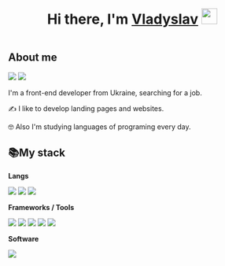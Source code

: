 <h1 align="center">Hi there, I'm <a href="https://t.me/bober112" target="_blank">Vladyslav</a> 
<img src="https://github.com/blackcater/blackcater/raw/main/images/Hi.gif" height="32"/></h1>
<img align="center src="https://github-readme-stats.vercel.app/api/top-langs/?username=bober227&layout=compact"/>

<h2>About me</h2>
<a href="https://t.me/bober112"><img src="https://img.shields.io/badge/Telegram-2CA5E0?style=for-the-badge&logo=telegram&logoColor=white"></a>
<a href="https://www.instagram.com/bober486/"><img src="https://img.shields.io/badge/Instagram-%23E4405F.svg?style=for-the-badge&logo=Instagram&logoColor=white"></a>
<p>I'm a front-end developer from Ukraine, searching for a job.</p>
 <p>✍️ I like to develop landing pages and websites.</p> 
 <p>🤓 Also I'm studying languages of programing every day.</p>
 <h2>📚My stack</h2>
 
 <b>Langs</b>  
 
<img src="https://img.shields.io/badge/css3-%231572B6.svg?style=for-the-badge&logo=css3&logoColor=white"> <img src="https://img.shields.io/badge/html5-%23E34F26.svg?style=for-the-badge&logo=html5&logoColor=white">  <img src="https://img.shields.io/badge/javascript-%23323330.svg?style=for-the-badge&logo=javascript&logoColor=%23F7DF1E">
 
 <b>Frameworks / Tools</b>
 
<img src="https://img.shields.io/badge/bootstrap-%238511FA.svg?style=for-the-badge&logo=bootstrap&logoColor=white"> <img src="https://img.shields.io/badge/GULP-%23CF4647.svg?style=for-the-badge&logo=gulp&logoColor=white"> <img src="https://img.shields.io/badge/NPM-%23CB3837.svg?style=for-the-badge&logo=npm&logoColor=white"> <img src="https://img.shields.io/badge/SASS-hotpink.svg?style=for-the-badge&logo=SASS&logoColor=white"> <img src="https://img.shields.io/badge/webpack-%238DD6F9.svg?style=for-the-badge&logo=webpack&logoColor=black">
 
 <b>Software</b>
 
 <img src="https://img.shields.io/badge/Visual%20Studio%20Code-0078d7.svg?style=for-the-badge&logo=visual-studio-code&logoColor=white">


